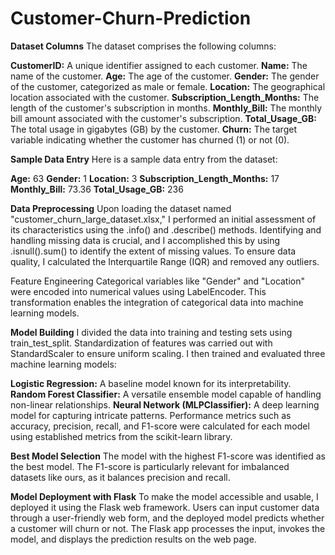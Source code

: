 # Customer-Churn-Prediction

**Dataset Columns**
The dataset comprises the following columns:

**CustomerID:** A unique identifier assigned to each customer.
**Name:** The name of the customer.
**Age:** The age of the customer.
**Gender:** The gender of the customer, categorized as male or female.
**Location:** The geographical location associated with the customer.
**Subscription_Length_Months:** The length of the customer's subscription in months.
**Monthly_Bill:** The monthly bill amount associated with the customer's subscription.
**Total_Usage_GB:** The total usage in gigabytes (GB) by the customer.
**Churn:** The target variable indicating whether the customer has churned (1) or not (0).

**Sample Data Entry**
Here is a sample data entry from the dataset:

**Age:** 63
**Gender:** 1
**Location:** 3
**Subscription_Length_Months:** 17
**Monthly_Bill:** 73.36
**Total_Usage_GB:** 236


**Data Preprocessing**
Upon loading the dataset named "customer_churn_large_dataset.xlsx," I performed an initial assessment of its characteristics using the .info() and .describe() methods. Identifying and handling missing data is crucial, and I accomplished this by using .isnull().sum() to identify the extent of missing values. To ensure data quality, I calculated the Interquartile Range (IQR) and removed any outliers.

Feature Engineering
Categorical variables like "Gender" and "Location" were encoded into numerical values using LabelEncoder. This transformation enables the integration of categorical data into machine learning models.

**Model Building**
I divided the data into training and testing sets using train_test_split. Standardization of features was carried out with StandardScaler to ensure uniform scaling. I then trained and evaluated three machine learning models:

**Logistic Regression:** A baseline model known for its interpretability.
**Random Forest Classifier:** A versatile ensemble model capable of handling non-linear relationships.
**Neural Network (MLPClassifier):** A deep learning model for capturing intricate patterns.
Performance metrics such as accuracy, precision, recall, and F1-score were calculated for each model using established metrics from the scikit-learn library.

**Best Model Selection**
The model with the highest F1-score was identified as the best model. The F1-score is particularly relevant for imbalanced datasets like ours, as it balances precision and recall.

**Model Deployment with Flask**
To make the model accessible and usable, I deployed it using the Flask web framework. Users can input customer data through a user-friendly web form, and the deployed model predicts whether a customer will churn or not. The Flask app processes the input, invokes the model, and displays the prediction results on the web page.
